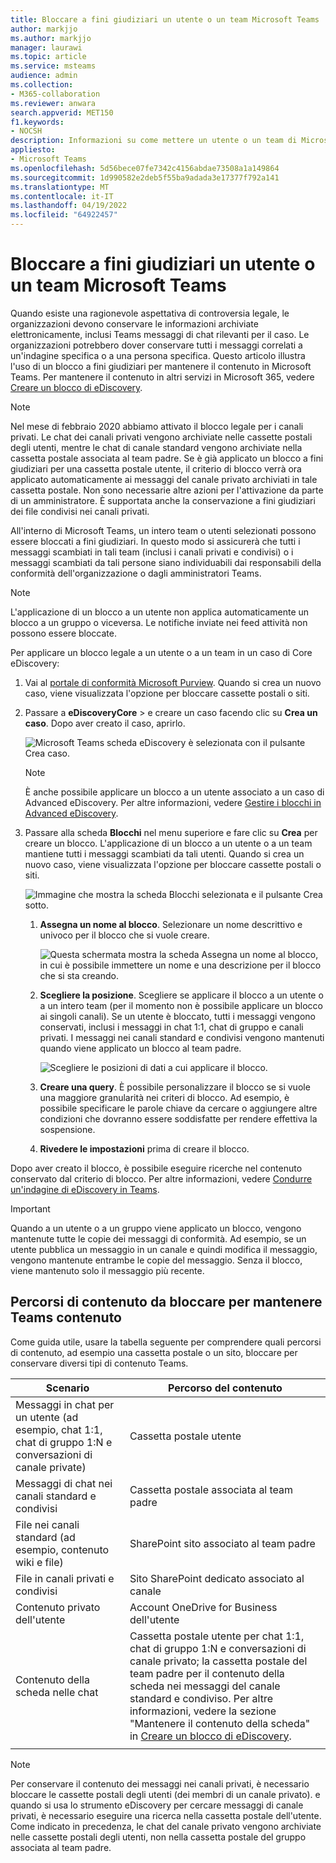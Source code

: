 ```yaml
---
title: Bloccare a fini giudiziari un utente o un team Microsoft Teams
author: markjjo
ms.author: markjjo
manager: laurawi
ms.topic: article
ms.service: msteams
audience: admin
ms.collection:
- M365-collaboration
ms.reviewer: anwara
search.appverid: MET150
f1.keywords:
- NOCSH
description: Informazioni su come mettere un utente o un team di Microsoft Teams in stato di blocco legale usando il portale di conformità Microsoft Purview e scoprire cosa richiede un blocco legale in base ai requisiti dei dati.
appliesto:
- Microsoft Teams
ms.openlocfilehash: 5d56bece07fe7342c4156abdae73508a1a149864
ms.sourcegitcommit: 1d990582e2deb5f55ba9adada3e17377f792a141
ms.translationtype: MT
ms.contentlocale: it-IT
ms.lasthandoff: 04/19/2022
ms.locfileid: "64922457"
---
```

# <a name="place-a-microsoft-teams-user-or-team-on-legal-hold"></a>Bloccare a fini giudiziari un utente o un team Microsoft Teams

Quando esiste una ragionevole aspettativa di controversia legale, le organizzazioni devono conservare le informazioni archiviate elettronicamente, inclusi Teams messaggi di chat rilevanti per il caso. Le organizzazioni potrebbero dover conservare tutti i messaggi correlati a un'indagine specifica o a una persona specifica. Questo articolo illustra l'uso di un blocco a fini giudiziari per mantenere il contenuto in Microsoft Teams. Per mantenere il contenuto in altri servizi in Microsoft 365, vedere [Creare un blocco di eDiscovery](/microsoft-365/compliance/create-ediscovery-holds).

> [!NOTE]
> Nel mese di febbraio 2020 abbiamo attivato il blocco legale per i canali privati. Le chat dei canali privati vengono archiviate nelle cassette postali degli utenti, mentre le chat di canale standard vengono archiviate nella cassetta postale associata al team padre. Se è già applicato un blocco a fini giudiziari per una cassetta postale utente, il criterio di blocco verrà ora applicato automaticamente ai messaggi del canale privato archiviati in tale cassetta postale. Non sono necessarie altre azioni per l'attivazione da parte di un amministratore. È supportata anche la conservazione a fini giudiziari dei file condivisi nei canali privati.

All'interno di Microsoft Teams, un intero team o utenti selezionati possono essere bloccati a fini giudiziari. In questo modo si assicurerà che tutti i messaggi scambiati in tali team (inclusi i canali privati e condivisi) o i messaggi scambiati da tali persone siano individuabili dai responsabili della conformità dell'organizzazione o dagli amministratori Teams.

> [!NOTE]
> L'applicazione di un blocco a un utente non applica automaticamente un blocco a un gruppo o viceversa.
> Le notifiche inviate nei feed attività non possono essere bloccate.

Per applicare un blocco legale a un utente o a un team in un caso di Core eDiscovery:

1. Vai al [portale di conformità Microsoft Purview](https://compliance.microsoft.com). Quando si crea un nuovo caso, viene visualizzata l'opzione per bloccare cassette postali o siti.

2. Passare a **eDiscoveryCore** >  e creare un caso facendo clic su **Crea un caso**. Dopo aver creato il caso, aprirlo.
  
   ![Microsoft Teams scheda eDiscovery è selezionata con il pulsante Crea caso.](media/LegalHold1.png)

   > [!NOTE]
   > È anche possibile applicare un blocco a un utente associato a un caso di Advanced eDiscovery. Per altre informazioni, vedere [Gestire i blocchi in Advanced eDiscovery](/microsoft-365/compliance/managing-holds).

3. Passare alla scheda **Blocchi** nel menu superiore e fare clic su **Crea** per creare un blocco. L'applicazione di un blocco a un utente o a un team mantiene tutti i messaggi scambiati da tali utenti. Quando si crea un nuovo caso, viene visualizzata l'opzione per bloccare cassette postali o siti.

   ![Immagine che mostra la scheda Blocchi selezionata e il pulsante Crea sotto.](media/LegalHold2.png)

   1. **Assegna un nome al blocco**. Selezionare un nome descrittivo e univoco per il blocco che si vuole creare.
  
       ![Questa schermata mostra la scheda Assegna un nome al blocco, in cui è possibile immettere un nome e una descrizione per il blocco che si sta creando.](media/LegalHold3.png)

   2. **Scegliere la posizione**. Scegliere se applicare il blocco a un utente o a un intero team (per il momento non è possibile applicare un blocco ai singoli canali). Se un utente è bloccato, tutti i messaggi vengono conservati, inclusi i messaggi in chat 1:1, chat di gruppo e canali privati. I messaggi nei canali standard e condivisi vengono mantenuti quando viene applicato un blocco al team padre.

      ![Scegliere le posizioni di dati a cui applicare il blocco.](media/LegalHold4.png)

   3. **Creare una query**. È possibile personalizzare il blocco se si vuole una maggiore granularità nei criteri di blocco. Ad esempio, è possibile specificare le parole chiave da cercare o aggiungere altre condizioni che dovranno essere soddisfatte per rendere effettiva la sospensione.

   4. **Rivedere le impostazioni** prima di creare il blocco.

Dopo aver creato il blocco, è possibile eseguire ricerche nel contenuto conservato dal criterio di blocco. Per altre informazioni, vedere [Condurre un'indagine di eDiscovery in Teams](eDiscovery-investigation.md).

> [!IMPORTANT]
> Quando a un utente o a un gruppo viene applicato un blocco, vengono mantenute tutte le copie dei messaggi di conformità. Ad esempio, se un utente pubblica un messaggio in un canale e quindi modifica il messaggio, vengono mantenute entrambe le copie del messaggio. Senza il blocco, viene mantenuto solo il messaggio più recente.

## <a name="content-locations-to-place-on-hold-to-preserve-teams-content"></a>Percorsi di contenuto da bloccare per mantenere Teams contenuto

Come guida utile, usare la tabella seguente per comprendere quali percorsi di contenuto, ad esempio una cassetta postale o un sito, bloccare per conservare diversi tipi di contenuto Teams.

|Scenario  |Percorso del contenuto  |
|---------|---------|
|Messaggi in chat per un utente (ad esempio, chat 1:1, chat di gruppo 1:N e conversazioni di canale private)     |Cassetta postale utente         |
|Messaggi di chat nei canali standard e condivisi    |Cassetta postale associata al team padre         |
|File nei canali standard (ad esempio, contenuto wiki e file)     |SharePoint sito associato al team padre        |
|File in canali privati e condivisi     |Sito SharePoint dedicato associato al canale
|Contenuto privato dell'utente     |Account OneDrive for Business dell'utente       |
|Contenuto della scheda nelle chat|Cassetta postale utente per chat 1:1, chat di gruppo 1:N e conversazioni di canale privato; la cassetta postale del team padre per il contenuto della scheda nei messaggi del canale standard e condiviso. Per altre informazioni, vedere la sezione "Mantenere il contenuto della scheda" in [Creare un blocco di eDiscovery](/microsoft-365/compliance/create-ediscovery-holds#preserve-card-content).|
|||

> [!NOTE]
> Per conservare il contenuto dei messaggi nei canali privati, è necessario bloccare le cassette postali degli utenti (dei membri di un canale privato). e quando si usa lo strumento eDiscovery per cercare messaggi di canale privati, è necessario eseguire una ricerca nella cassetta postale dell'utente. Come indicato in precedenza, le chat del canale privato vengono archiviate nelle cassette postali degli utenti, non nella cassetta postale del gruppo associata al team padre.
